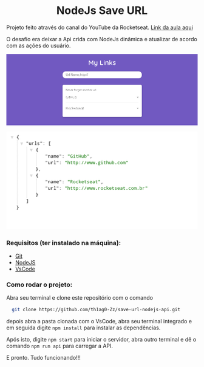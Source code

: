 <h1 align="center"> NodeJs Save URL </h1>

Projeto feito através do canal do YouTube da Rocketseat.
[Link da aula aqui](https://www.youtube.com/watch?v=DiXbJL3iWVs)

O desafio era deixar a Api crida com NodeJs dinâmica e atualizar de acordo com as ações do usuário.

<img src=".github/print-1.png">
<p align="center"> <img src=".github/print-2.png"> </p>

### Requisitos (ter instalado na máquina):
* [Git](https://git-scm.com/)
* [NodeJS](https://nodejs.org/en/)
* [VsCode](https://code.visualstudio.com/)

### Como rodar o projeto:
Abra seu terminal e clone este repositório com o comando
``` sh
  git clone https://github.com/th1ag0-Zz/save-url-nodejs-api.git
```
depois abra a pasta clonada com o VsCode, abra seu terminal integrado e em seguida digite ``` npm install ``` para instalar as dependências.

Após isto, digite ``` npm start ``` para iniciar o servidor, abra outro terminal e dê o comando ``` npm run api ``` para carregar a API.

E pronto. Tudo funcionando!!!